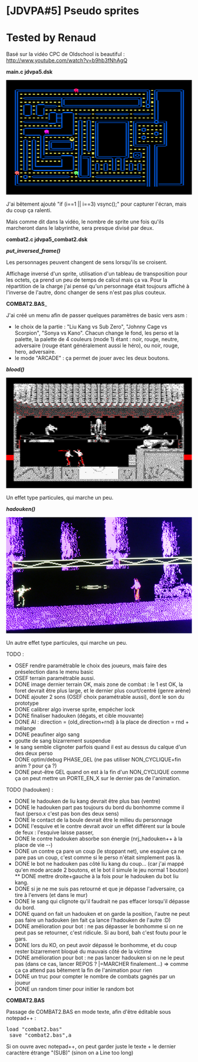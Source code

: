 # [JDVPA#5] Pseudo sprites
# Tested by Renaud

Basé sur la vidéo CPC de Oldschool is beautiful : http://www.youtube.com/watch?v=b9hb3fNhAgQ

__main.c jdvpa5.dsk__

![JDVPA5.dsk.png](JDVPA5.dsk.png)

J'ai bêtement ajouté "if (i==1 || i==3) vsync();" pour capturer l'écran, mais du coup ça ralenti.

Mais comme dit dans la vidéo, le nombre de sprite une fois qu'ils marcheront dans le labyrinthe, sera presque divisé par deux.

__combat2.c jdvpa5_combat2.dsk__

___put_inversed_frame()___

Les personnages peuvent changent de sens lorsqu'ils se croisent.

Affichage inversé d'un sprite, utilisation d'un tableau de transposition pour les octets, ça prend un peu de temps de calcul mais ça va.
Pour la répartition de la charge j'ai pensé qu'un personnage était toujours affiché à l'inverse de l'autre, donc changer de sens n'est pas plus couteux.

__COMBAT2.BAS___

J'ai créé un menu afin de passer quelques paramètres de basic vers asm :
* le choix de la partie : "Liu Kang vs Sub Zero", "Johnny Cage vs Scorpion", "Sonya vs Kano". Chacun change le fond, les perso et la palette, la palette de 4 couleurs (mode 1) étant : noir, rouge, neutre, adversaire (rouge étant généralement aussi le héro), ou noir, rouge, hero, adversaire.
* le mode "ARCADE" : ça permet de jouer avec les deux boutons.

___blood()___

![JDVPA5_combat2-sang.dsk.png](JDVPA5_combat2-sang.dsk.png)

Un effet type particules, qui marche un peu.

___hadouken()___

![JDVPA5_combat2-hadouken.dsk.png](JDVPA5_combat2-hadouken.dsk.png)

Un autre effet type particules, qui marche un peu.

TODO :
* OSEF rendre paramétrable le choix des joueurs, mais faire des préselection dans le menu basic
* OSEF terrain paramétrable aussi.
* DONE image dernier terrain OK, mais zone de combat : le 1 est OK, la foret devrait être plus large, et le dernier plus court/centré (genre arène) 
* DONE ajouter 2 sons (OSEF choix paramétrable aussi), dont le son du prototype
* DONE calibrer algo inverse sprite, empécher lock
* DONE finaliser hadouken (dégats, et cible mouvante)
* DONE AI : direction = (old_direction+rnd) à la place de  direction = rnd + mélange
* DONE peaufiner algo sang
* goutte de sang bizarrement suspendue
* le sang semble clignoter parfois quand il est au dessus du calque d'un des deux perso
* DONE optim/debug PHASE_GEL (ne pas utiliser NON_CYCLIQUE+fin anim ? pour ça ?)
* DONE peut-être GEL quand on est à la fin d'un NON_CYCLIQUE comme ça on peut mettre un PORTE_EN_X sur le dernier pas de l'animation.

TODO (hadouken) :
* DONE le hadouken de liu kang devrait être plus bas (ventre)
* DONE le hadouken part pas toujours du bord du bonhomme comme il faut (perso.x c'est pas bon des deux sens)
* DONE le contact de la boule devrait être le milieu du personnage
* DONE l'esquive et le contre devrait avoir un effet différent sur la boule de feux : l'esquive laisse passer,
* DONE le contre hadouken absorbe son énergie (nrj_hadouken++ à la place de vie --)
* DONE un contre ça pare un coup (le stoppant net), une esquive ça ne pare pas un coup, c'est comme si le perso n'était simplement pas là.
* DONE le bot ne hadouken pas côté liu kang du coup... (car j'ai mappé qu'en mode arcade 2 boutons, et le bot il simule le jeu normal 1 bouton)
** DONE mettre droite+gauche à la fois pour le hadouken du bot liu kang.
* DONE si je ne me suis pas retourné et que je dépasse l'adversaire, ça tire à l'envers (et dans le mur)
* DONE le sang qui clignote qu'il faudrait ne pas effacer lorsqu'il dépasse du bord.
* DONE quand on fait un hadouken et on garde la position, l'autre ne peut pas faire un hadouken (en fait ça lance l'hadouken de l'autre :D)
* DONE amélioration pour bot : ne pas dépasser le bonhomme si on ne peut pas se retourner, c'est ridicule. Si au bord, bah c'est foutu pour le gars.
* DONE lors du KO, on peut avoir dépassé le bonhomme, et du coup rester bizarrement bloqué du mauvais côté de la victime
* DONE amélioration pour bot : ne pas lancer hadouken si on ne le peut pas (dans ce cas, lancer REPOS ? |=MARCHER finalement...) => comme ça ça attend pas bêtement la fin de l'animation pour rien
* DONE un truc pour compter le nombre de combats gagnés par un joueur
* DONE un random timer pour initier le random bot

__COMBAT2.BAS__

Passage de COMBAT2.BAS en mode texte, afin d'être éditable sous notepad++ :
<pre>load "combat2.bas"
 save "combat2.bas",a</pre>
Si on ouvre avec notepad++, on peut garder juste le texte + le dernier caractère étrange "(SUB)" (sinon on a Line too long)
